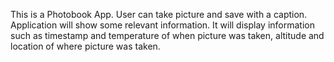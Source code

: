 This is a Photobook App. User can take picture and save with a caption. Application will show some relevant information. It will display information such as timestamp and temperature of when picture was taken, altitude and location of where picture was taken.
